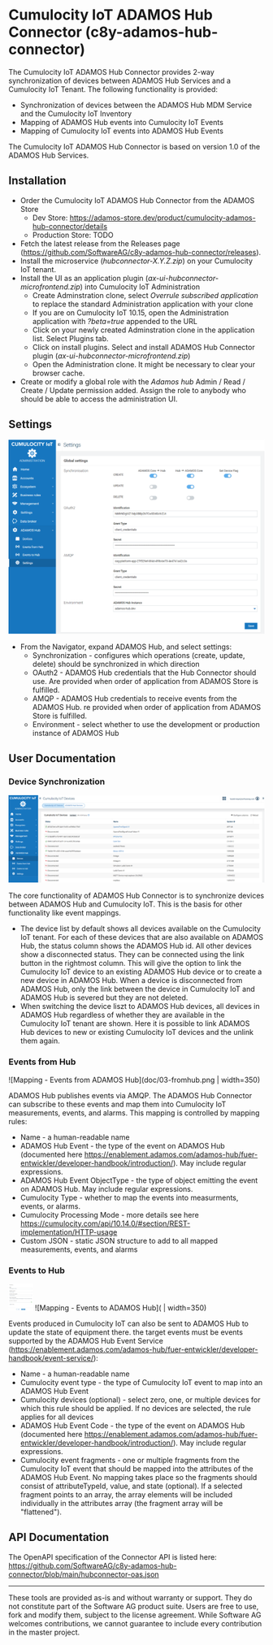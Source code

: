 # Cumulocity IoT ADAMOS Hub Connector (c8y-adamos-hub-connector)
The Cumulocity IoT ADAMOS Hub Connector provides 2-way synchronization of devices between ADAMOS Hub Services and a Cumulocity IoT Tenant. The following functionality is provided:

* Synchronization of devices between the ADAMOS Hub MDM Service and the Cumulocity IoT Inventory
* Mapping of ADAMOS Hub events into Cumulocity IoT Events
* Mapping of Cumulocity IoT events into ADAMOS Hub Events

The Cumulocity IoT ADAMOS Hub Connector is based on version 1.0 of the ADAMOS Hub Services.

## Installation

* Order the Cumulocity IoT ADAMOS Hub Connector from the ADAMOS Store
    * Dev Store: https://adamos-store.dev/product/cumulocity-adamos-hub-connector/details
    * Production Store: TODO
* Fetch the latest release from the Releases page (https://github.com/SoftwareAG/c8y-adamos-hub-connector/releases). 
* Install the microservice (*hubconnector-X.Y.Z.zip*) on your Cumulocity IoT tenant.
* Install the UI as an application plugin (*ax-ui-hubconnector-microfrontend.zip*) into Cumulocity IoT Administration
    * Create Adminstration clone, select *Overrule subscribed application* to replace the standard Administration application with your clone
    * If you are on Cumulocity IoT 10.15, open the Administration application with *?beta=true* appended to the URL
    * Click on your newly created Adminstration clone in the application list. Select Plugins tab.
    * Click on install plugins. Select and install ADAMOS Hub Connector plugin (*ax-ui-hubconnector-microfrontend.zip*)
    * Open the Administration clone. It might be necessary to clear your browser cache.
* Create or modify a global role with the *Adamos hub* Admin / Read / Create / Update permission added. Assign the role to anybody who should be able to access the administration UI.

## Settings

![Hub Connector Global Settings](doc/01-config.png)

* From the Navigator, expand ADAMOS Hub, and select settings:
    * Synchronization - configures which operations (create, update, delete) should be synchronized in which direction
    * OAuth2 - ADAMOS Hub credentials that the Hub Connector should use. Are provided when order of application from ADAMOS Store is fulfilled.
    * AMQP - ADAMOS Hub credentials to receive events from the ADAMOS Hub. re provided when order of application from ADAMOS Store is fulfilled.
    * Environment - select whether to use the development or production instance of ADAMOS Hub


## User Documentation

### Device Synchronization
![Hub Connector All Devices](doc/02-alldevices.png)

The core functionality of ADAMOS Hub Connector is to synchronize devices between ADAMOS Hub and Cumulocity IoT. This is the basis for other functionality like event mappings.

* The device list by default shows all devices available on the Cumulocity IoT tenant. For each of these devices that are also available on ADAMOS Hub, the status column shows the ADAMOS Hub id. All other devices show a disconnected status. They can be connected using the link button in the rightmost column. This will give the option to link the Cumulocity IoT device to an existing ADAMOS Hub device or to create a new device in ADAMOS Hub. When a device is disconnected from ADAMOS Hub, only the link between the device in Cumulocity IoT and ADAMOS Hub is severed but they are not deleted.
* When switching the device liszt to ADAMOS Hub devices, all devices in ADAMOS Hub regardless of whether they are available in the Cumulocity IoT tenant are shown. Here it is possible to link ADAMOS Hub devices to new or existing Cumulocity IoT devices and the unlink them again.

### Events from Hub
![Mapping - Events from ADAMOS Hub](doc/03-fromhub.png  | width=350)

ADAMOS Hub publishes events via AMQP. The ADAMOS Hub Connector can subscribe to these events and map them into Cumulocity IoT measurements, events, and alarms. This mapping is controlled by mapping rules:

* Name - a human-readable name
* ADAMOS Hub Event - the type of the event on ADAMOS Hub (documented here https://enablement.adamos.com/adamos-hub/fuer-entwickler/developer-handbook/introduction/). May include regular expressions.
* ADAMOS Hub Event ObjectType - the type of object emitting the event on ADAMOS Hub. May include regular expressions.
* Cumulocity Type - whether to map the events into measurments, events, or alarms.
* Cumulocity Processing Mode - more details see here https://cumulocity.com/api/10.14.0/#section/REST-implementation/HTTP-usage
* Custom JSON - static JSON structure to add to all mapped measurements, events, and alarms

### Events to Hub
<img src="doc/04-tohub.png" width="48">
![Mapping - Events to ADAMOS Hub]( | width=350)

Events produced in Cumulocity IoT can also be sent to ADAMOS Hub to update the state of equipment there. the target events must be events supported by the ADAMOS Hub Event Service (https://enablement.adamos.com/adamos-hub/fuer-entwickler/developer-handbook/event-service/):

* Name - a human-readable name
* Cumulocity event type - the type of Cumulocity IoT event to map into an ADAMOS Hub Event
* Cumulocity devices (optional) - select zero, one, or multiple devices for which this rule should be applied. If no devices are selected, the rule applies for all devices
* ADAMOS Hub Event Code - the type of the event on ADAMOS Hub (documented here https://enablement.adamos.com/adamos-hub/fuer-entwickler/developer-handbook/introduction/). May include regular expressions.
* Cumulocity event fragments - one or multiple fragments from the Cumulocity IoT event that should be mapped into the attributes of the ADAMOS Hub Event. No mapping takes place so the fragments should consist of attributeTypeId, value, and state (optional). If a selected fragment points to an array, the array elements will be included individually in the attributes array (the fragment array will be "flattened").
 
## API Documentation
The OpenAPI specification of the Connector API is listed here:
https://github.com/SoftwareAG/c8y-adamos-hub-connector/blob/main/hubconnector-oas.json

_________________

These tools are provided as-is and without warranty or support. They do not constitute part of the Software AG product suite. Users are free to use, fork and modify them, subject to the license agreement. While Software AG welcomes contributions, we cannot guarantee to include every contribution in the master project.
